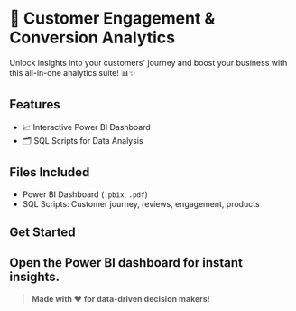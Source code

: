 # 🚀 Customer Engagement & Conversion Analytics

Unlock insights into your customers' journey and boost your business with this all-in-one analytics suite! 📊✨

## Features
- 📈 Interactive Power BI Dashboard
- 🗂️ SQL Scripts for Data Analysis

## Files Included
- Power BI Dashboard (`.pbix`, `.pdf`)
- SQL Scripts: Customer journey, reviews, engagement, products

## Get Started
Open the Power BI dashboard for instant insights.
---

> **Made with ❤️ for data-driven decision makers!**
